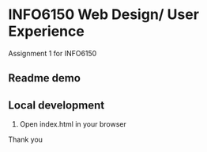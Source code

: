 # INFO6150 Web Design/ User Experience

Assignment 1 for INFO6150

## Readme demo

## Local development
1. Open index.html in your browser

Thank you
